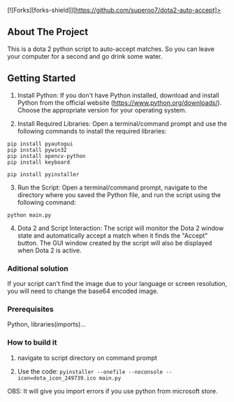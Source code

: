 [![Forks][forks-shield]][https://github.com/superoo7/dota2-auto-accept]>

<!-- ABOUT THE PROJECT -->
## About The Project

This is a dota 2 python script to auto-accept matches. So you can leave your computer for a second and go drink some water.

<!-- GETTING STARTED -->
## Getting Started

1. Install Python: If you don't have Python installed, download and install Python from the official website (https://www.python.org/downloads/). Choose the appropriate version for your operating system.

2. Install Required Libraries: Open a terminal/command prompt and use the following commands to install the required libraries:

```
pip install pyautogui
pip install pywin32
pip install opencv-python
pip install keyboard

pip install pyinstaller
```

3. Run the Script: Open a terminal/command prompt, navigate to the directory where you saved the Python file, and run the script using the following command:
```
python main.py
```

4. Dota 2 and Script Interaction: The script will monitor the Dota 2 window state and automatically accept a match when it finds the "Accept" button. The GUI window created by the script will also be displayed when Dota 2 is active.

### Aditional solution

If your script can't find the image due to your language or screen resolution, you will need to change the base64 encoded image.

### Prerequisites

Python, libraries(imports)...


### How to build it

1. navigate to script directory on command prompt

2. Use the code:
```pyinstaller --onefile --noconsole --icon=dota_icon_249739.ico main.py```

OBS: It will give you import errors if you use python from microsoft store.